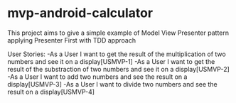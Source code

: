# mvp-android-calculator
This project aims to give a simple example of Model View Presenter pattern applying Presenter First with TDD approach

User Stories:
-As a User I want to get the result of the multiplication of two numbers and see it on a display[USMVP-1]
-As a User I want to get the result of the substraction of two numbers and see it on a display[USMVP-2]
-As a User I want to add two numbers and see the result on a display[USMVP-3]
-As a User I want to divide two numbers and see the result on a display[USMVP-4]

